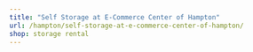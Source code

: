 ```yaml
---
title: "Self Storage at E-Commerce Center of Hampton"
url: /hampton/self-storage-at-e-commerce-center-of-hampton/
shop: storage rental
---
```

